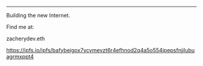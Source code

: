 ####
--------------
Building the new Internet.

Find me at:

zacherydev.eth

https://ipfs.io/ipfs/bafybeigox7ycymevzt6r4efhnod2q4a5o554jpepsfnjjlubuagrmxppt4
